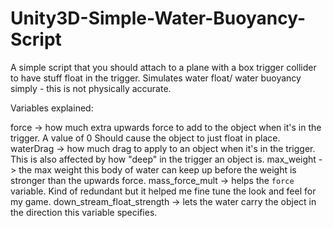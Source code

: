 # Unity3D-Simple-Water-Buoyancy-Script
A simple script that you should attach to a plane with a box trigger collider to have stuff float in the trigger. Simulates water float/ water buoyancy simply - this is not physically accurate.

Variables explained:

force -> how much extra upwards force to add to the object when it's in the trigger. A value of 0 Should cause the object to just float in place.
waterDrag -> how much drag to apply to an object when it's in the trigger. This is also affected by how "deep" in the trigger an object is.
max_weight -> the max weight this body of water can keep up before the weight is stronger than the upwards force.
mass_force_mult -> helps the `force` variable. Kind of redundant but it helped me fine tune the look and feel for my game.
down_stream_float_strength -> lets the water carry the object in the direction this variable specifies.
